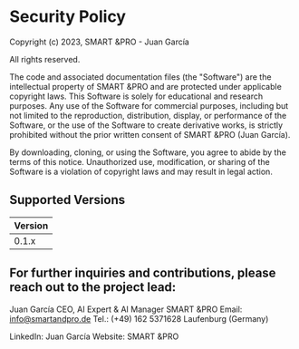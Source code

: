 # Security Policy

Copyright (c) 2023, SMART &PRO - Juan García

All rights reserved.

The code and associated documentation files (the "Software") are the intellectual property of SMART &PRO and are protected under applicable copyright laws. This Software is solely for educational and research purposes. Any use of the Software for commercial purposes, including but not limited to the reproduction, distribution, display, or performance of the Software, or the use of the Software to create derivative works, is strictly prohibited without the prior written consent of SMART &PRO (Juan García).

By downloading, cloning, or using the Software, you agree to abide by the terms of this notice. Unauthorized use, modification, or sharing of the Software is a violation of copyright laws and may result in legal action.

## Supported Versions

| Version |
| ------- |
| 0.1.x   |

## For further inquiries and contributions, please reach out to the project lead:

Juan García
CEO, AI Expert & AI Manager
SMART &PRO
Email: info@smartandpro.de
Tel.: (+49) 162 5371628
Laufenburg (Germany)

LinkedIn: Juan García
Website: SMART &PRO
